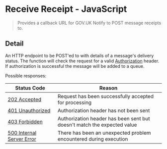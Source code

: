 # Receive Receipt - JavaScript

> Provides a callback URL for GOV.UK Notify to POST message receipts to.

## Detail

An HTTP endpoint to be POST'ed to with details of a message's delivery
status. The function will check the request for a valid
[Authorization](https://developer.mozilla.org/en-US/docs/Web/HTTP/Headers/Authorization)
header. If authorization is successful the message will be added to a queue.

Possible responses:

| Status Code                                                                               | Reason                                                                  |
| -----------                                                                               | ------                                                                  |
| [202 Accepted](https://developer.mozilla.org/en-US/docs/Web/HTTP/Status/202)              | Request has been successfully accepted for processing                   |
| [401 Unauthorized](https://developer.mozilla.org/en-US/docs/Web/HTTP/Status/401)          | Authorization header has not been sent                                  |
| [403 Forbidden](https://developer.mozilla.org/en-US/docs/Web/HTTP/Status/403)             | Authorization header has been sent but doesn't match the expected value |
| [500 Internal Server Error](https://developer.mozilla.org/en-US/docs/Web/HTTP/Status/500) | There has been an unexpected problem encountered during execution       |
